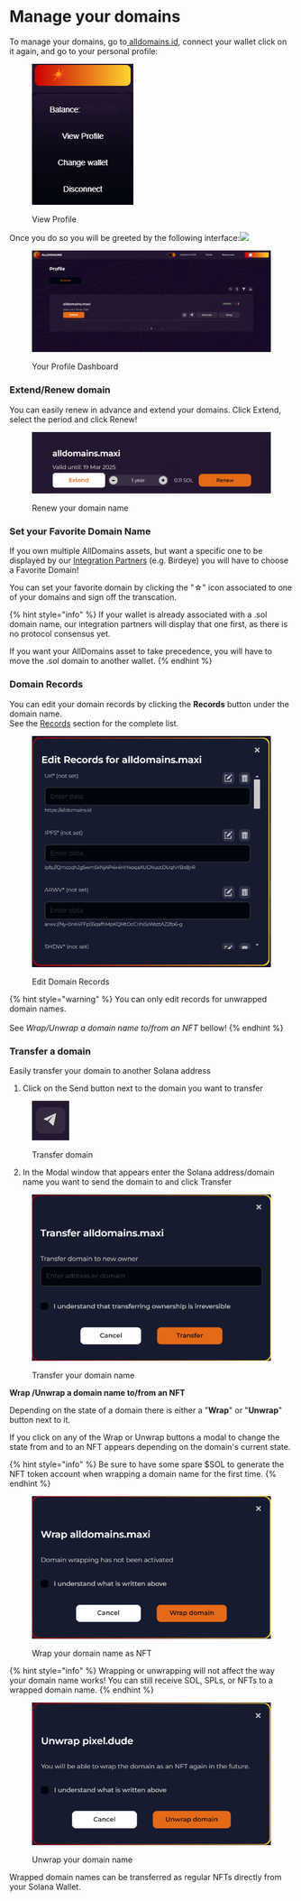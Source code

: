 # Manage your domains

To manage your domains, go to[ ](https://abc.onsol.io/)[alldomains.id](https://alldomains.id/), connect your wallet click on it again, and go to your personal profile:

<figure><img src="../.gitbook/assets/image (5).png" alt=""><figcaption><p>View Profile</p></figcaption></figure>

Once you do so you will be greeted by the following interface:![](broken-reference)

<figure><img src="../.gitbook/assets/image (1).png" alt=""><figcaption><p>Your Profile Dashboard</p></figcaption></figure>

### Extend/Renew domain

You can easily renew in advance and extend your domains. Click Extend, select the period and click Renew!

<figure><img src="../.gitbook/assets/image (8).png" alt=""><figcaption><p>Renew your domain name</p></figcaption></figure>

### **Set your Favorite Domain Name**

If you own multiple AllDomains assets, but want a specific one to be displayed by our [Integration Partners](../developer-guide/integrations.md) (e.g. Birdeye) you will have to choose a Favorite Domain!

You can set your favorite domain by clicking the "☆" icon associated to one of your domains and sign off the transcation.

{% hint style="info" %}
If your wallet is already associated with a .sol domain name, our integration partners will display that one first, as there is no protocol consensus yet.

If you want your AllDomains asset to take precedence, you will have to move the .sol domain to another wallet.
{% endhint %}

### **Domain Records**

You can edit your domain records by clicking the **Records** button under the domain name.\
See the [Records](../developer-guide/records.md) section for the complete list.

<figure><img src="../.gitbook/assets/image (9).png" alt=""><figcaption><p>Edit Domain Records</p></figcaption></figure>

{% hint style="warning" %}
You can only edit records for unwrapped domain names. \
\
See _Wrap/Unwrap a domain name to/from an NFT_ bellow!
{% endhint %}

### Transfer a domain

Easily transfer your domain to another Solana address

1. Click on the Send button next to the domain you want to transfer

<figure><img src="../.gitbook/assets/image (10).png" alt=""><figcaption><p>Transfer domain</p></figcaption></figure>

2. In the Modal window that appears enter the Solana address/domain name you want to send the domain to and click Transfer

<figure><img src="../.gitbook/assets/image (11).png" alt=""><figcaption><p>Transfer your domain name</p></figcaption></figure>

**Wrap /Unwrap a domain name to/from an NFT**

Depending on the state of a domain there is either a "**Wrap**" or "**Unwrap**" button next to it.

If you click on any of the Wrap or Unwrap buttons a modal to change the state from and to an NFT appears depending on the domain's current state.

{% hint style="info" %}
Be sure to have some spare $SOL to generate the NFT token account when wrapping a domain name for the first time.
{% endhint %}

<figure><img src="../.gitbook/assets/image (12).png" alt=""><figcaption><p>Wrap your domain name as NFT</p></figcaption></figure>

{% hint style="info" %}
Wrapping or unwrapping will not affect the way your domain name works! You can still receive SOL, SPLs, or NFTs to a wrapped domain name.
{% endhint %}

<figure><img src="../.gitbook/assets/image (2).png" alt=""><figcaption><p>Unwrap your domain name</p></figcaption></figure>

Wrapped domain names can be transferred as regular NFTs directly from your Solana Wallet.
